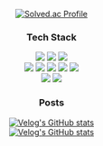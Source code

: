 <div align="center">

[![Solved.ac Profile](http://mazassumnida.wtf/api/v2/generate_badge?boj=nureongi0214)](https://solved.ac/nureongi0214/)

  ### Tech Stack

  <div>
    <div align="center">
      <img src="https://img.shields.io/badge/Python-2B516F?style=for-the-badge&logo=Python&logoColor=white">
      <img src="https://img.shields.io/badge/JavaScript-F7DF1E?style=for-the-badge&logo=javascript&logoColor=black">
      <img src="https://img.shields.io/badge/Dart-03589C?style=for-the-badge&logo=dart&logoColor=white">
    </div>
    <div align="center">
      <img src="https://img.shields.io/badge/Django-092D1F?style=for-the-badge&logo=django&logoColor=white">
      <img src="https://img.shields.io/badge/Express-grey?style=for-the-badge&logo=express&logoColor=white">
      <img src="https://img.shields.io/badge/Flutter-28B0EE?style=for-the-badge&logo=flutter&logoColor=white">
      <img src="https://img.shields.io/badge/React-61DAFB?style=for-the-badge&logo=react&logoColor=black">
      <img src="https://img.shields.io/badge/Tensorflow-F78400?style=for-the-badge&logo=tensorflow&logoColor=white">
    </div>
    <div align="center">
      <img src="https://img.shields.io/badge/MySQL-00618A?style=for-the-badge&logo=mysql&logoColor=white">
      <img src="https://img.shields.io/badge/mongoDB-09934E?style=for-the-badge&logo=mongodb&logoColor=white">
    </div>
  </div>

### Posts

[![Velog's GitHub stats](https://velog-readme-stats.vercel.app/api?name=cjkangme&tag=AIVLE)](https://github.com/eungyeole/velog-readme-stats)
<br />
[![Velog's GitHub stats](https://velog-readme-stats.vercel.app/api?name=cjkangme&tag=비트마스크)](https://github.com/eungyeole/velog-readme-stats)
  
</div>
